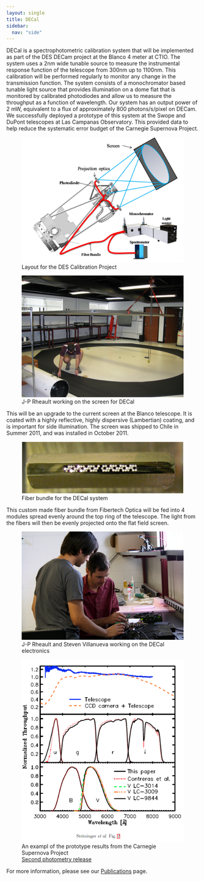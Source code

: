 ```yaml
---
layout: single
title: DECal
sidebar:
  nav: "side"
---
```

DECal is a spectrophotometric calibration system that will be implemented as part of the DES DECam project at the Blanco 4 meter at CTIO. The system uses a 2nm wide tunable source to measure the instrumental response function of the telescope from 300nm up to 1100nm. This calibration will be performed regularly to monitor any change in the transmission function. The system consists of a monochromator based tunable light source that provides illumination on a dome flat that is monitored by calibrated photodiodes and allow us to measure the throughput as a function of wavelength. Our system has an output power of 2 mW, equivalent to a flux of approximately 800 photons/s/pixel on DECam. We successfully deployed a prototype of this system at the Swope and DuPont telescopes at Las Campanas Observatory. This provided data to help reduce the systematic error budget of the Carnegie Supernova Project.

<figure>
  <img src="/instruments/assets/DeCal_layout.png" alt="DECal Layout">
  <figcaption>Layout for the DES Calibration Project</figcaption>
</figure>

<figure>
  <img src="/instruments/assets/DeCal_Screen.jpg" alt="DECal Screen">
  <figcaption>J-P Rheault working on the screen for DECal</figcaption>
</figure>

This will be an upgrade to the current screen at the Blanco telescope. It is coated with a highly reflective, highly dispersive (Lambertian) coating, and is important for side illumination. The screen was shipped to Chile in Summer 2011, and was installed in October 2011.

<figure>
  <img src="/instruments/assets/DeCal_fiber.png" alt="DECal fiber">
  <figcaption>Fiber bundle for the DECal system</figcaption>
</figure>

This custom made fiber bundle from Fibertech Optica will be fed into 4 modules spread evenly around the top ring of the telescope. The light from the fibers will then be evenly projected onto the flat field screen.

<figure>
  <img src="/instruments/assets/JP_2.jpg" alt="Electronics">
  <figcaption>J-P Rheault and Steven Villanueva working on the DECal electronics</figcaption>
</figure>

<figure>
  <img src="/instruments/assets/DeCal_prototype_results.png" alt="Prototype results">
  <figcaption>An exampl of the prototype results from the Carnegie Supernova Project<br><a href="http://arxiv.org/abs/1108.3108">Second photometry release</a></figcaption>
</figure>

For more information, please see our [Publications](/publications/) page.
